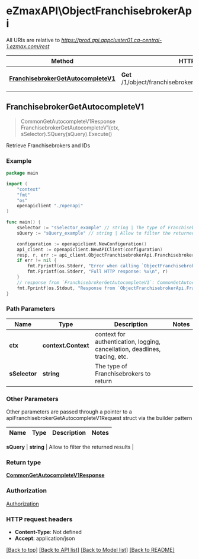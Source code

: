 # eZmaxAPI\ObjectFranchisebrokerApi

All URIs are relative to *https://prod.api.appcluster01.ca-central-1.ezmax.com/rest*

Method | HTTP request | Description
------------- | ------------- | -------------
[**FranchisebrokerGetAutocompleteV1**](ObjectFranchisebrokerApi.md#FranchisebrokerGetAutocompleteV1) | **Get** /1/object/franchisebroker/getAutocomplete/{sSelector} | Retrieve Franchisebrokers and IDs



## FranchisebrokerGetAutocompleteV1

> CommonGetAutocompleteV1Response FranchisebrokerGetAutocompleteV1(ctx, sSelector).SQuery(sQuery).Execute()

Retrieve Franchisebrokers and IDs



### Example

```go
package main

import (
    "context"
    "fmt"
    "os"
    openapiclient "./openapi"
)

func main() {
    sSelector := "sSelector_example" // string | The type of Franchisebrokers to return
    sQuery := "sQuery_example" // string | Allow to filter the returned results (optional)

    configuration := openapiclient.NewConfiguration()
    api_client := openapiclient.NewAPIClient(configuration)
    resp, r, err := api_client.ObjectFranchisebrokerApi.FranchisebrokerGetAutocompleteV1(context.Background(), sSelector).SQuery(sQuery).Execute()
    if err != nil {
        fmt.Fprintf(os.Stderr, "Error when calling `ObjectFranchisebrokerApi.FranchisebrokerGetAutocompleteV1``: %v\n", err)
        fmt.Fprintf(os.Stderr, "Full HTTP response: %v\n", r)
    }
    // response from `FranchisebrokerGetAutocompleteV1`: CommonGetAutocompleteV1Response
    fmt.Fprintf(os.Stdout, "Response from `ObjectFranchisebrokerApi.FranchisebrokerGetAutocompleteV1`: %v\n", resp)
}
```

### Path Parameters


Name | Type | Description  | Notes
------------- | ------------- | ------------- | -------------
**ctx** | **context.Context** | context for authentication, logging, cancellation, deadlines, tracing, etc.
**sSelector** | **string** | The type of Franchisebrokers to return | 

### Other Parameters

Other parameters are passed through a pointer to a apiFranchisebrokerGetAutocompleteV1Request struct via the builder pattern


Name | Type | Description  | Notes
------------- | ------------- | ------------- | -------------

 **sQuery** | **string** | Allow to filter the returned results | 

### Return type

[**CommonGetAutocompleteV1Response**](CommonGetAutocompleteV1Response.md)

### Authorization

[Authorization](../README.md#Authorization)

### HTTP request headers

- **Content-Type**: Not defined
- **Accept**: application/json

[[Back to top]](#) [[Back to API list]](../README.md#documentation-for-api-endpoints)
[[Back to Model list]](../README.md#documentation-for-models)
[[Back to README]](../README.md)

